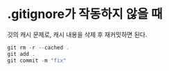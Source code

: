# .gitignore가 작동하지 않을 때

깃의 캐시 문제로, 캐시 내용을 삭제 후 재커밋하면 된다.

```jsx
git rm -r --cached .
git add .
git commit -m "fix"
```